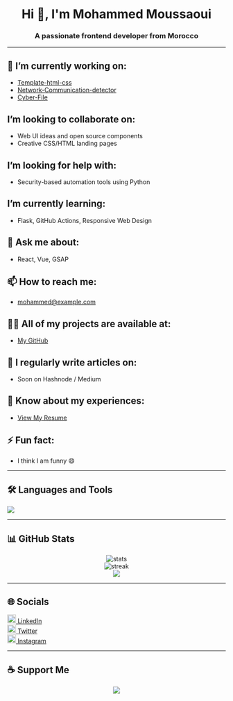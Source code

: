 <h1 align="center">Hi 👋, I'm Mohammed Moussaoui</h1>
<h3 align="center">A passionate frontend developer from Morocco</h3>

---

## 🔭 I’m currently working on:
- [Template-html-css](https://github.com/simo-SM/Template-html-css)
- [Network-Communication-detector](https://github.com/simo-SM/Network-Communication-detector)
- [Cyber-File](https://github.com/simo-SM/Cyber-File)

##  I’m looking to collaborate on:
- Web UI ideas and open source components
- Creative CSS/HTML landing pages

##  I’m looking for help with:
- Security-based automation tools using Python

##  I’m currently learning:
- Flask, GitHub Actions, Responsive Web Design

## 💬 Ask me about:
- React, Vue, GSAP

## 📫 How to reach me:
- mohammed@example.com

## 👨‍💻 All of my projects are available at:
- [My GitHub](https://github.com/simo-SM)

## 📝 I regularly write articles on:
- Soon on Hashnode / Medium

## 📄 Know about my experiences:
- [View My Resume](#) <!-- Put your real resume link here -->

## ⚡ Fun fact:
- I think I am funny 😄

---

## 🛠️ Languages and Tools

<p align="left">
  <img src="https://skillicons.dev/icons?i=python,js,c,html,css,git,figma,xd,flask" />
</p>

---

## 📊 GitHub Stats

<p align="center">
  <img src="https://github-readme-stats.vercel.app/api?username=simo-SM&show_icons=true&theme=tokyonight" alt="stats" />
  <br/>
  <img src="https://github-readme-streak-stats.herokuapp.com/?user=simo-SM&theme=tokyonight" alt="streak" />
  <br/>
  <img src="https://github-readme-stats.vercel.app/api/top-langs/?username=simo-SM&layout=compact&theme=tokyonight" />
</p>

---

## 🌐 Socials

<p align="left">
  <a href="https://linkedin.com/in/YOUR-LINK" target="blank"><img src="https://cdn.jsdelivr.net/npm/simple-icons@3.0.1/icons/linkedin.svg" height="20" width="20" /> LinkedIn</a><br>
  <a href="https://twitter.com/YOUR-TWITTER" target="blank"><img src="https://cdn.jsdelivr.net/npm/simple-icons@3.0.1/icons/twitter.svg" height="20" width="20" /> Twitter</a><br>
  <a href="https://instagram.com/YOUR-INSTAGRAM" target="blank"><img src="https://cdn.jsdelivr.net/npm/simple-icons@3.0.1/icons/instagram.svg" height="20" width="20" /> Instagram</a>
</p>

---

## ☕ Support Me

<p align="center">
  <a href="#"><img src="https://img.shields.io/badge/Buy%20Me%20A%20Coffee-orange?style=for-the-badge&logo=buymeacoffee" /></a>
</p>
